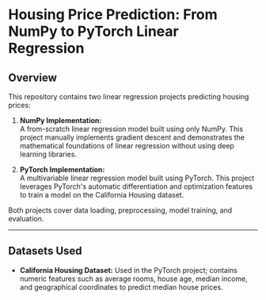# Housing Price Prediction: From NumPy to PyTorch Linear Regression

## Overview

This repository contains two linear regression projects predicting housing prices:

1. **NumPy Implementation:**  
   A from-scratch linear regression model built using only NumPy. This project manually implements gradient descent and demonstrates the mathematical foundations of linear regression without using deep learning libraries.

2. **PyTorch Implementation:**  
   A multivariable linear regression model built using PyTorch. This project leverages PyTorch's automatic differentiation and optimization features to train a model on the California Housing dataset.

Both projects cover data loading, preprocessing, model training, and evaluation.

---

## Datasets Used

- **California Housing Dataset:** Used in the PyTorch project; contains numeric features such as average rooms, house age, median income, and geographical coordinates to predict median house prices.

